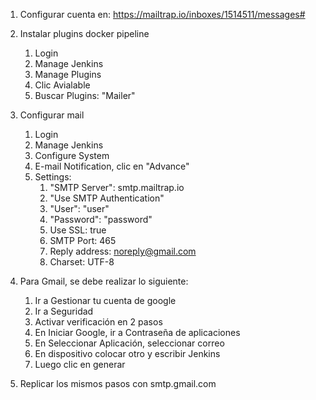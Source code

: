 1. Configurar cuenta en:
    https://mailtrap.io/inboxes/1514511/messages#
    
1. Instalar plugins docker pipeline
    1. Login
    1. Manage Jenkins
    1. Manage Plugins
    1. Clic Avialable
    1. Buscar Plugins: "Mailer"

1. Configurar mail
    1. Login
    1. Manage Jenkins
    1. Configure System
    1. E-mail Notification, clic en "Advance"
    1. Settings:
        1. "SMTP Server": smtp.mailtrap.io
        1. "Use SMTP Authentication"
        1. "User": "user"
        1. "Password": "password"
        1. Use SSL: true
        1. SMTP Port: 465
        1. Reply address: noreply@gmail.com
        1. Charset: UTF-8



1. Para Gmail, se debe realizar lo siguiente:
    1. Ir a Gestionar tu cuenta de google
    1. Ir a Seguridad
    1. Activar verificación en 2 pasos
    1. En Iniciar Google, ir a Contraseña de aplicaciones
    1. En Seleccionar Aplicación, seleccionar correo
    1. En dispositivo colocar otro y escribir Jenkins
    2. Luego clic en generar
1. Replicar los mismos pasos con smtp.gmail.com
